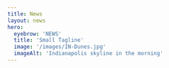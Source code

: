 ```yaml
---
title: News
layout: news
hero:
  eyebrow: 'NEWS'
  title: 'Small Tagline'
  image: '/images/IN-Dunes.jpg'
  imageAlt: 'Indianapolis skyline in the morning'
---
```

